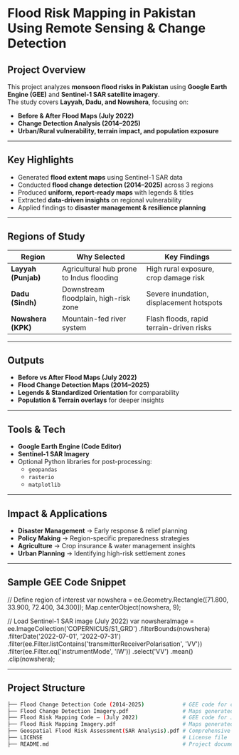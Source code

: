 #  Flood Risk Mapping in Pakistan Using Remote Sensing & Change Detection  

##  Project Overview  
This project analyzes **monsoon flood risks in Pakistan** using **Google Earth Engine (GEE)** and **Sentinel-1 SAR satellite imagery**.  
The study covers **Layyah, Dadu, and Nowshera**, focusing on:  
- **Before & After Flood Maps (July 2022)**  
- **Change Detection Analysis (2014–2025)**  
- **Urban/Rural vulnerability, terrain impact, and population exposure**  

---

##  Key Highlights  
- Generated **flood extent maps** using Sentinel-1 SAR data  
- Conducted **flood change detection (2014–2025)** across 3 regions  
- Produced **uniform, report-ready maps** with legends & titles  
- Extracted **data-driven insights** on regional vulnerability  
- Applied findings to **disaster management & resilience planning**  

---

##  Regions of Study  
| Region       | Why Selected | Key Findings |  
|--------------|-------------|--------------|  
| **Layyah (Punjab)** | Agricultural hub prone to Indus flooding | High rural exposure, crop damage risk |  
| **Dadu (Sindh)**   | Downstream floodplain, high-risk zone | Severe inundation, displacement hotspots |  
| **Nowshera (KPK)** | Mountain-fed river system | Flash floods, rapid terrain-driven risks |  

---

##  Outputs  
-  **Before vs After Flood Maps (July 2022)**  
-  **Flood Change Detection Maps (2014–2025)**  
-  **Legends & Standardized Orientation** for comparability  
-  **Population & Terrain overlays** for deeper insights  

---

##  Tools & Tech  
- **Google Earth Engine (Code Editor)**  
- **Sentinel-1 SAR Imagery**  
- Optional Python libraries for post-processing:  
  - `geopandas`  
  - `rasterio`  
  - `matplotlib`  

---

##  Impact & Applications  

- **Disaster Management** → Early response & relief planning  
- **Policy Making** → Region-specific preparedness strategies  
- **Agriculture** → Crop insurance & water management insights  
- **Urban Planning** → Identifying high-risk settlement zones  

---
##  Sample GEE Code Snippet
// Define region of interest
var nowshera = ee.Geometry.Rectangle([71.800, 33.900, 72.400, 34.300]);
Map.centerObject(nowshera, 9);

// Load Sentinel-1 SAR image (July 2022)
var nowsheraImage = ee.ImageCollection('COPERNICUS/S1_GRD')
  .filterBounds(nowshera)
  .filterDate('2022-07-01', '2022-07-31')
  .filter(ee.Filter.listContains('transmitterReceiverPolarisation', 'VV'))
  .filter(ee.Filter.eq('instrumentMode', 'IW'))
  .select('VV')
  .mean()
  .clip(nowshera);


---


##  Project Structure  

```bash
├── Flood Change Detection Code (2014-2025)            # GEE code for change detection analysis
├── Flood Change Detection Imagery.pdf                 # Maps generated for flood change detection
├── Flood Risk Mapping Code – (July 2022)              # GEE code for July 2022 flood mapping
├── Flood Risk Mapping Imagery.pdf                     # Maps generated for July 2022 flood mapping
├── Geospatial Flood Risk Assessment(SAR Analysis).pdf # Comprehensive report
├── LICENSE                                            # License file
├── README.md                                          # Project documentation

